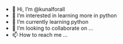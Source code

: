 - 👋 Hi, I’m @kunalforall
- 👀 I’m interested in learning more in python
- 🌱 I’m currently learning python
- 💞️ I’m looking to collaborate on ...
- 📫 How to reach me ...

<!---
kunalforall/kunalforall is a ✨ special ✨ repository because its `README.md` (this file) appears on your GitHub profile.
You can click the Preview link to take a look at your changes.
--->
